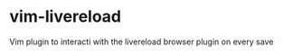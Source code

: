 vim-livereload
==============

Vim plugin to interacti with the livereload browser plugin on every save
